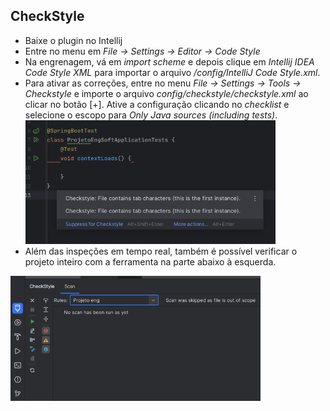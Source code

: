 ## CheckStyle

- Baixe o plugin no Intellij
- Entre no menu em _File -> Settings -> Editor -> Code Style_
- Na engrenagem, vá em _import scheme_ e depois clique em _Intellij IDEA Code Style XML_ para importar o arquivo _/config/IntelliJ Code Style.xml_.
- Para ativar as correções, entre no menu _File -> Settings -> Tools -> Checkstyle_ e importe o arquivo _config/checkstyle/checkstyle.xml_ ao clicar no botão [+]. 
  Ative a configuração clicando no _checklist_ e selecione o escopo para _Only Java sources (including tests)_.
  <img src="./img/checkstyle_2.png" alt="drawing" width="400"/>
- Além das inspeções em tempo real, também é possível verificar o projeto inteiro com a ferramenta na parte abaixo à esquerda.
<img src="./img/checkstyle_1.png" alt="drawing" width="400"/>